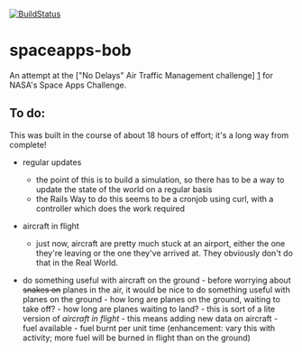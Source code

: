 [![BuildStatus](https://secure.travis-ci.org/tolien/spaceapps-bob.png)](http://travis-ci.org/tolien/spaceapps-bob)

spaceapps-bob
=============
An attempt at the ["No Delays" Air Traffic Management challenge] [1] for NASA's Space Apps Challenge.

To do:
------

This was built in the course of about 18 hours of effort; it's a long way from complete!

- regular updates
	- the point of this is to build a simulation, so there has to be a way to update the state of the world on a regular basis
	- the Rails Way to do this seems to be a cronjob using curl, with a controller which does the work required
		
- aircraft in flight
	- just now, aircraft are pretty much stuck at an airport, either the one they're leaving or the one they've arrived at. They obviously don't do that in the Real World.	
	
- do something useful with aircraft on the ground
		- before worrying about ~~snakes on~~ planes in the air, it would be nice to do something useful with planes on the ground
		- how long are planes on the ground, waiting to take off?
		- how long are planes waiting to land?
			- this is sort of a lite version of *aircraft in flight*
		- this means adding new data on aircraft
			- fuel available
			- fuel burnt per unit time (enhancement: vary this with activity; more fuel will be burned in flight than on the ground)

[1]: http://spaceappschallenge.org/challenge/no-delays-air-traffic-management/